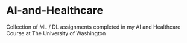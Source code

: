 # AI-and-Healthcare
Collection of ML / DL assignments completed in my AI and Healthcare Course at The University of Washington


